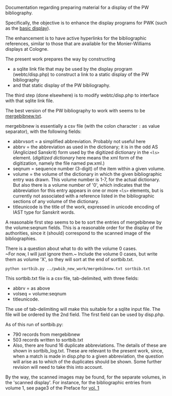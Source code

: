 
Documentation regarding preparing material for a display of the
PW bibliography.

Specifically, the objective is to enhance the display programs for PWK
 (such as the [basic display](http://www.sanskrit-lexicon.uni-koeln.de/scans/PWScan/2014/web/webtc/indexcaller.php)).

The enhancement is to have active hyperlinks for the bibliographic references,
similar to those that are available for the Monier-Williams displays at Cologne.

The present work prepares the way by constructing 
* a sqlite link file that may be used by the display program (webtc/disp.php) to
  construct a link to a static display of the PW bibliography
* and that static display of the PW bibliography.

The third step (done elsewhere) is to modify webtc/disp.php to interface
 with that sqlite link file.

The best version of the PW bibliography to work with seems to be 
 [mergebibnew.txt](https://github.com/sanskrit-lexicon/PWK/blob/master/pw_ls/pwbib/pwbib_new_work/mergebibnew.txt).

mergebibnew is essentially a csv file (with the colon character `:` as value separator), with the following fields:
* abbrvsort = a simplified abbreviation. Probably not useful here
* abbrv = the abbreviation as used in the dictionary; it is in the odd
  AS (Anglicized Sanskrit) form used by the digitized dictionary in the `<ls>`
  element.  (*digitized dictionary* here means the xml form of the 
  digitization, namely the file named pw.xml.)
* seqnum = sequence number (3-digit) of the item within a given volume.
* volume = the volume of the dictionary in which the given bibliographic entry
  was drawn.  This volume number is 1-7, for the actual dictionary.  But also
  there is a volume number of '0', which indicates that the abbreviation for
  this entry appears in one or more `<ls>` elements, but is currently
  not associated with a reference listed in the bibliographic sections of 
  any volume of the dictionary.
* titleunicode  is the title of the work, expressed in unicode encoding 
  of IAST type for Sanskrit words.

A reasonable first step seems to be to sort the entries of mergebibnew
by the volume:seqnum fields.  This is a reasonable order for the 
display of the authorities, since it (should) correspond to the scanned
image of the bibliographies.

There is a question about what to do with the volume 0 cases.  
~For now, I will just ignore them.~
Include the volume 0 cases, but write them as volume 'X', so they
will sort at the end of sortbib.txt.

```
python sortbib.py ../pwbib_new_work/mergebibnew.txt sortbib.txt
```

This sortbib.txt file is a csv file, tab-delimited, with three fields:
* abbrv = as above
* volseq = volume:seqnum
* titleunicode.

The use of tab-delimiting will make this suitable for a sqlite input file.
The file will be ordered by the 2nd field.
The first field can be used by disp.php.

As of this run of sortbib.py:
* 790 records from mergebibnew
* 503 records written to sortbib.txt
* Also, there are found 16 duplicate abbreviations.  The details of these
  are shown in sortbib_log.txt.  These are relevant to the present work,
  since, when a match is made in disp.php to a given abbreviation, the
  question will arise as to which of the duplicates should be shown.
  Some further revision will need to take this into account.

By the way, the scanned images may be found, for the separate volumes,
in the 'scanned display'. For instance, for the bibliographic entries from
volume 1, see page3 of the Preface for
 [vol. 1](http://www.sanskrit-lexicon.uni-koeln.de/scans/PWScan/index.php?sfx=jpg&vol=1)

